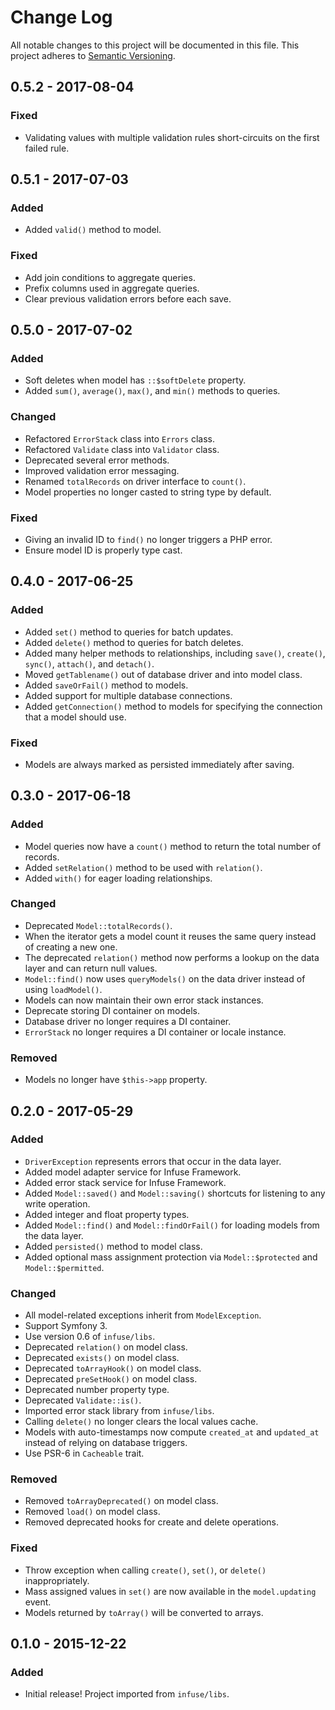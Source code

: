 # Change Log
All notable changes to this project will be documented in this file.
This project adheres to [Semantic Versioning](http://semver.org/).

## 0.5.2 - 2017-08-04
### Fixed
- Validating values with multiple validation rules short-circuits on the first failed rule.

## 0.5.1 - 2017-07-03
### Added
- Added `valid()` method to model.

### Fixed
- Add join conditions to aggregate queries.
- Prefix columns used in aggregate queries.
- Clear previous validation errors before each save.

## 0.5.0 - 2017-07-02
### Added
- Soft deletes when model has `::$softDelete` property.
- Added `sum()`, `average()`, `max()`, and `min()` methods to queries.

### Changed
- Refactored `ErrorStack` class into `Errors` class.
- Refactored `Validate` class into `Validator` class.
- Deprecated several error methods.
- Improved validation error messaging.
- Renamed `totalRecords` on driver interface to `count()`.
- Model properties no longer casted to string type by default.

### Fixed
- Giving an invalid ID to `find()` no longer triggers a PHP error.
- Ensure model ID is properly type cast.

## 0.4.0 - 2017-06-25
### Added
- Added `set()` method to queries for batch updates.
- Added `delete()` method to queries for batch deletes.
- Added many helper methods to relationships, including `save()`, `create()`, `sync()`, `attach()`, and `detach()`.
- Moved `getTablename()` out of database driver and into model class.
- Added `saveOrFail()` method to models.
- Added support for multiple database connections.
- Added `getConnection()` method to models for specifying the connection that a model should use. 

### Fixed
- Models are always marked as persisted immediately after saving.

## 0.3.0 - 2017-06-18
### Added
- Model queries now have a `count()` method to return the total number of records.
- Added `setRelation()` method to be used with `relation()`.
- Added `with()` for eager loading relationships.

### Changed
- Deprecated `Model::totalRecords()`.
- When the iterator gets a model count it reuses the same query instead of creating a new one.
- The deprecated `relation()` method now performs a lookup on the data layer and can return null values.
- `Model::find()` now uses `queryModels()` on the data driver instead of using `loadModel()`.
- Models can now maintain their own error stack instances.
- Deprecate storing DI container on models.
- Database driver no longer requires a DI container.
- `ErrorStack` no longer requires a DI container or locale instance.

### Removed
- Models no longer have `$this->app` property.

## 0.2.0 - 2017-05-29
### Added
- `DriverException` represents errors that occur in the data layer.
- Added model adapter service for Infuse Framework.
- Added error stack service for Infuse Framework.
- Added `Model::saved()` and `Model::saving()` shortcuts for listening to any write operation.
- Added integer and float property types.
- Added `Model::find()` and `Model::findOrFail()` for loading models from the data layer.
- Added `persisted()` method to model class.
- Added optional mass assignment protection via `Model::$protected` and `Model::$permitted`. 

### Changed
- All model-related exceptions inherit from `ModelException`.
- Support Symfony 3.
- Use version 0.6 of `infuse/libs`.
- Deprecated `relation()` on model class.
- Deprecated `exists()` on model class.
- Deprecated `toArrayHook()` on model class.
- Deprecated `preSetHook()` on model class.
- Deprecated number property type.
- Deprecated `Validate::is()`.
- Imported error stack library from `infuse/libs`.
- Calling `delete()` no longer clears the local values cache.
- Models with auto-timestamps now compute `created_at` and `updated_at` instead of relying on database triggers.
- Use PSR-6 in `Cacheable` trait. 

### Removed
- Removed `toArrayDeprecated()` on model class.
- Removed `load()` on model class.
- Removed deprecated hooks for create and delete operations.

### Fixed
- Throw exception when calling `create()`, `set()`, or `delete()` inappropriately.
- Mass assigned values in `set()` are now available in the `model.updating` event.
- Models returned by `toArray()` will be converted to arrays.

## 0.1.0 - 2015-12-22
### Added
- Initial release! Project imported from `infuse/libs`.